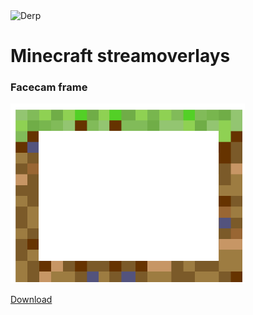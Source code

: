 
<img src="https://logosmarken.com/wp-content/uploads/2020/04/Minecraft-Logo.png" alt="Derp" width="213" height="120">

# Minecraft streamoverlays
### Facecam frame
![Webcam frame](Webcamframe.png)

<a href="Webcamframe.png" download>Download</a>

